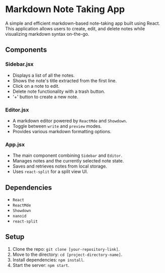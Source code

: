 # Markdown Note Taking App

A simple and efficient markdown-based note-taking app built using React. This application allows users to create, edit, and delete notes while visualizing markdown syntax on-the-go.

## Components

### Sidebar.jsx

- Displays a list of all the notes.
- Shows the note's title extracted from the first line.
- Click on a note to edit.
- Delete note functionality with a trash button.
- '+' button to create a new note.

### Editor.jsx

- A markdown editor powered by `ReactMde` and `Showdown`.
- Toggle between `write` and `preview` modes.
- Provides various markdown formatting options.

### App.jsx

- The main component combining `Sidebar` and `Editor`.
- Manages notes and the currently selected note state.
- Saves and retrieves notes from local storage.
- Uses `react-split` for a split view UI.

## Dependencies

- `React`
- `ReactMde`
- `Showdown`
- `nanoid`
- `react-split`

## Setup

1. Clone the repo: `git clone [your-repository-link]`.
2. Move to the directory: `cd [project-directory-name]`.
3. Install dependencies: `npm install`.
4. Start the server: `npm start`.
